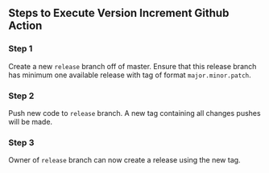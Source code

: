## Steps to Execute Version Increment Github Action

### Step 1
Create a new `release` branch off of master. Ensure that this release branch has minimum one available release with tag of format `major.minor.patch`.

### Step 2
Push new code to `release` branch. A new tag containing all changes pushes will be made. 

### Step 3
Owner of `release` branch can now create a release using the new tag.